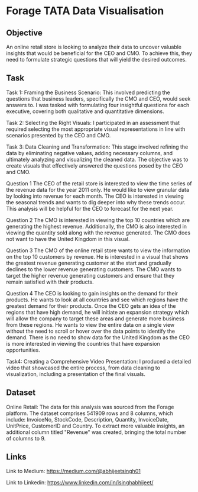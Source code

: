 # Forage TATA Data Visualisation

## Objective

 An online retail store is looking to analyze their data to uncover valuable insights that would be beneficial for the CEO and CMO. To achieve this, they need to formulate strategic questions that will yield the desired outcomes.


## Task

 Task 1:
 Framing the Business Scenario: This involved predicting the questions that business leaders, specifically the CMO and CEO, would seek answers to. I was tasked with formulating four insightful questions for each executive, covering both qualitative and quantitative dimensions.

 Task 2: 
 Selecting the Right Visuals: I participated in an assessment that required selecting the most appropriate visual representations in line with scenarios presented by the CEO and CMO.

 Task 3:
 Data Cleaning and Transformation: This stage involved refining the data by eliminating negative values, adding necessary columns, and ultimately analyzing and visualizing the cleaned data. The objective was to create visuals that effectively answered the questions posed by the CEO and CMO.

  Question 1
  The CEO of the retail store is interested to view the time series of the revenue data for the year 2011 only. He would like to view granular data by looking into revenue for each month. The CEO is interested in viewing the seasonal trends and wants to dig deeper into why these trends occur. This analysis will be helpful for the CEO to forecast for the next year.
 
  Question 2
  The CMO is interested in viewing the top 10 countries which are generating the highest revenue. Additionally, the CMO is also interested in viewing the quantity sold along with the revenue generated. The CMO does not want to have the United Kingdom in this visual.
 
  Question 3
  The CMO of the online retail store wants to view the information on the top 10 customers by revenue. He is interested in a visual that shows the greatest revenue generating customer at the start and gradually declines to the lower revenue generating customers. The CMO wants to target the higher revenue generating customers and ensure that they remain satisfied with their products.
 
  Question 4
  The CEO is looking to gain insights on the demand for their products. He wants to look at all countries and see which regions have the greatest demand for their products. Once the CEO gets an idea of the regions that have high demand, he will initiate an expansion strategy which will allow the company to target these areas and generate more business from these regions. He wants to view the entire data on a single view without the need to scroll or hover over the data points to identify the demand. There is no need to show data for the United Kingdom as the CEO is more interested in viewing the countries that have expansion opportunities.

 Task4: 
 Creating a Comprehensive Video Presentation: I produced a detailed video that showcased the entire process, from data cleaning to visualization, including a presentation of the final visuals.

## Dataset

Online Retail: The data for this analysis was sourced from the Forage platform.
The dataset comprises 541909 rows and 8 columns, which include: InvoiceNo, StockCode, Description, Quantity, InvoiceDate, UnitPrice, CustomerID and Country. To extract more valuable insights, an additional column titled "Revenue" was created, bringing the total number of columns to 9.

## Links

 Link to Medium: https://medium.com/@abhijeetsingh01
   
 Link to Linkedin: https://www.linkedin.com/in/isinghabhijeet/
 
